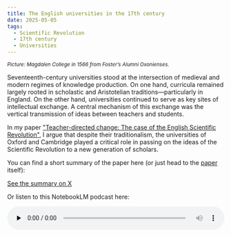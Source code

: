 ```yaml
---
title: The English universities in the 17th century
date: 2025-05-05
tags:
  - Scientific Revolution
  - 17th century
  - Universities
---
```


<small>*Picture: Magdalen College in 1566 from Foster’s Alumni Oxonienses.*</small>

Seventeenth-century universities stood at the intersection of medieval and modern regimes of knowledge production. On one hand, curricula remained largely rooted in scholastic and Aristotelian traditions—particularly in England. On the other hand, universities continued to serve as key sites of intellectual exchange. A central mechanism of this exchange was the vertical transmission of ideas between teachers and students.

<!--more-->

In my paper ["Teacher-directed change: The case of the English Scientific Revolution"](https://juliuskoschnick.com/publication/preprint---copy/), I argue that despite their traditionalism, the universities of Oxford and Cambridge played a critical role in passing on the ideas of the Scientific Revolution to a new generation of scholars.

You can find a short summary of the paper here (or just head to the [paper](https://ehes.org/wp/EHES_274.pdf) itself):

[See the summary on X](https://x.com/juliuskoschnick/status/1904153755253084438)

Or listen to this NotebookLM podcast here:

<audio controls preload="none" style="width:100%">
  <source src="/audio/podcast.wav" type="audio/wav">
  Your browser does not support the audio element.
</audio>
